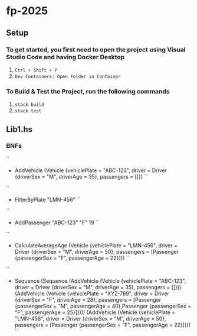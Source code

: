 # fp-2025

## Setup

### To get started, you first need to open the project using Visual Studio Code and having Docker Desktop
1. `Ctrl + Shift + P`
2. `Dev Containers: Open Folder in Container`

### To Build & Test the Project, run the following commands
1. `stack build`
2. `stack test`

## Lib1.hs

### BNFs

``
- AddVehicle (Vehicle {vehiclePlate = "ABC-123", driver = Driver {driverSex = "M", driverAge = 35}, passengers = []})
``

``
- FilterByPlate "LMN-456"
``

``
- AddPassenger "ABC-123" "F" 19
``

``
- CalculateAverageAge (Vehicle {vehiclePlate = "LMN-456", driver = Driver {driverSex = "M", driverAge = 50}, passengers = [Passenger {passengerSex = "F", passengerAge = 22}]})
``

``
- Sequence (Sequence (AddVehicle (Vehicle {vehiclePlate = "ABC-123", driver = Driver {driverSex = "M", driverAge = 35}, passengers = []})) (AddVehicle (Vehicle {vehiclePlate = "XYZ-789", driver = Driver {driverSex = "F", driverAge = 28}, passengers = [Passenger {passengerSex = "M", passengerAge = 40},Passenger {passengerSex = "F", passengerAge = 25}]}))) (AddVehicle (Vehicle {vehiclePlate = "LMN-456", driver = Driver {driverSex = "M", driverAge = 50}, passengers = [Passenger {passengerSex = "F", passengerAge = 22}]}))
``
